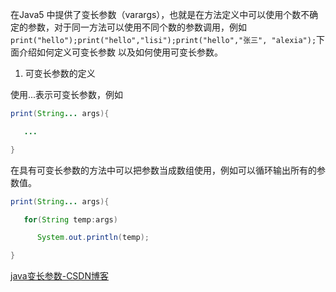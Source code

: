 在Java5 中提供了变长参数（varargs），也就是在方法定义中可以使用个数不确定的参数，对于同一方法可以使用不同个数的参数调用，例如`print("hello");print("hello","lisi");print("hello","张三", "alexia");`下面介绍如何定义可变长参数 以及如何使用可变长参数。

1. 可变长参数的定义

使用...表示可变长参数，例如
```java
print(String... args){

   ...

}
```
在具有可变长参数的方法中可以把参数当成数组使用，例如可以循环输出所有的参数值。
```java
print(String... args){

   for(String temp:args)

      System.out.println(temp);

}
```

[java变长参数-CSDN博客](https://blog.csdn.net/u013238950/article/details/49432737)
